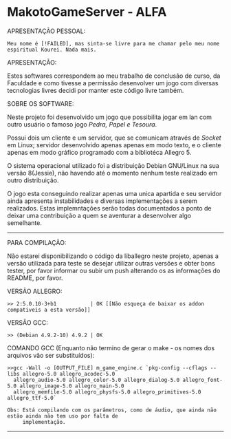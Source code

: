 # MakotoGameServer - ALFA

APRESENTAÇÃO PESSOAL:

    Meu nome é [!FAILED], mas sinta-se livre para me chamar pelo meu nome espiritual Kourei. Nada mais.

APRESENTAÇÃO:

  Estes softwares correspondem ao meu trabalho de conclusão de curso, da Faculdade e como tivesse a permissão
desenvolver um jogo com diversas tecnologias livres decidi por manter este código livre também.

  
SOBRE OS SOFTWARE:

  Neste projeto foi desenvolvido um jogo que possibilita jogar em lan com outro usuário o famoso jogo *Pedra, 
Papel e Tesoura*.

  Possui dois um cliente e um servidor, que se comunicam através de *Socket* em Linux; servidor desenvolvido
apenas apenas em modo texto, e o cliente apenas em modo gráfico programado com a bibliotéca Allegro 5.

  O sistema operacional utilizado foi a distribuição Debian GNU/Linux na sua versão 8(Jessie), não havendo 
até o momento nenhum teste realizado em outro distribuição.
  
  O jogo esta conseguindo realizar apenas uma unica apartida e seu servidor ainda apresenta instabilidades e
diversas implementações a serem realizados. Estas implemntações serão todas documentados a ponto de deixar
uma contribuição a quem se aventurar a desenvolver algo semelhante.


____________________________________________________________________________________________________________

PARA COMPILAÇÃO:

  Não estarei disponibilizando o código da liballegro neste projeto, apenas a versão utilizada para teste
  se desejar utilizar outras versões e obter bons tester, por favor informar ou subir um push alterando os
  as informações do README, por favor.
  
  VERSÃO ALLEGRO:
  
    >> 2:5.0.10-3+b1           | OK [[Não esqueça de baixar os addon compativeis a esta versão]]
  
  
  VERSÃO GCC:
  
    >> (Debian 4.9.2-10) 4.9.2 | OK
  
  
  COMANDO GCC (Enquanto não termino de gerar o make - os nomes dos arquivos vão ser substituídos):
  
    >>gcc -Wall -o [OUTPUT_FILE] m_game_engine.c `pkg-config --cflags --libs allegro-5.0 allegro_acodec-5.0
      allegro_audio-5.0 allegro_color-5.0 allegro_dialog-5.0 allegro_font-5.0 allegro_image-5.0 allegro_main-5.0
      allegro_memfile-5.0 allegro_physfs-5.0 allegro_primitives-5.0 allegro_ttf-5.0`

    Obs: Está compilando com os parâmetros, como de áudio, que ainda não estão ainda não tem uso por falta de
         implementação. 
  
  
  ______________________________________________________________________________________________________________
    
    
  
 
